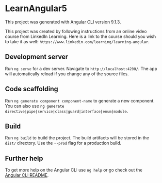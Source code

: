 # LearnAngular5

This project was generated with [Angular CLI](https://github.com/angular/angular-cli) version 9.1.3.

This project was created by following instructions from an online video course from LinkedIn Learning. Here is a link to the course should you wish to take it as well: `https://www.linkedin.com/learning/learning-angular`.

## Development server

Run `ng serve` for a dev server. Navigate to `http://localhost:4200/`. The app will automatically reload if you change any of the source files.

## Code scaffolding

Run `ng generate component component-name` to generate a new component. You can also use `ng generate directive|pipe|service|class|guard|interface|enum|module`.

## Build

Run `ng build` to build the project. The build artifacts will be stored in the `dist/` directory. Use the `--prod` flag for a production build.

## Further help

To get more help on the Angular CLI use `ng help` or go check out the [Angular CLI README](https://github.com/angular/angular-cli/blob/master/README.md).
